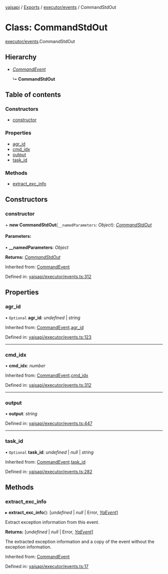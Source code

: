 [yajsapi](../README.md) / [Exports](../modules.md) / [executor/events](../modules/executor_events.md) / CommandStdOut

# Class: CommandStdOut

[executor/events](../modules/executor_events.md).CommandStdOut

## Hierarchy

* [*CommandEvent*](executor_events.commandevent.md)

  ↳ **CommandStdOut**

## Table of contents

### Constructors

- [constructor](executor_events.commandstdout.md#constructor)

### Properties

- [agr\_id](executor_events.commandstdout.md#agr_id)
- [cmd\_idx](executor_events.commandstdout.md#cmd_idx)
- [output](executor_events.commandstdout.md#output)
- [task\_id](executor_events.commandstdout.md#task_id)

### Methods

- [extract\_exc\_info](executor_events.commandstdout.md#extract_exc_info)

## Constructors

### constructor

\+ **new CommandStdOut**(`__namedParameters`: *Object*): [*CommandStdOut*](executor_events.commandstdout.md)

#### Parameters:

• **__namedParameters**: *Object*

**Returns:** [*CommandStdOut*](executor_events.commandstdout.md)

Inherited from: [CommandEvent](executor_events.commandevent.md)

Defined in: [yajsapi/executor/events.ts:312](https://github.com/golemfactory/yajsapi/blob/289a25a/yajsapi/executor/events.ts#L312)

## Properties

### agr\_id

• `Optional` **agr\_id**: *undefined* \| *string*

Inherited from: [CommandEvent](executor_events.commandevent.md).[agr_id](executor_events.commandevent.md#agr_id)

Defined in: [yajsapi/executor/events.ts:123](https://github.com/golemfactory/yajsapi/blob/289a25a/yajsapi/executor/events.ts#L123)

___

### cmd\_idx

• **cmd\_idx**: *number*

Inherited from: [CommandEvent](executor_events.commandevent.md).[cmd_idx](executor_events.commandevent.md#cmd_idx)

Defined in: [yajsapi/executor/events.ts:312](https://github.com/golemfactory/yajsapi/blob/289a25a/yajsapi/executor/events.ts#L312)

___

### output

• **output**: *string*

Defined in: [yajsapi/executor/events.ts:447](https://github.com/golemfactory/yajsapi/blob/289a25a/yajsapi/executor/events.ts#L447)

___

### task\_id

• `Optional` **task\_id**: *undefined* \| *null* \| *string*

Inherited from: [CommandEvent](executor_events.commandevent.md).[task_id](executor_events.commandevent.md#task_id)

Defined in: [yajsapi/executor/events.ts:282](https://github.com/golemfactory/yajsapi/blob/289a25a/yajsapi/executor/events.ts#L282)

## Methods

### extract\_exc\_info

▸ **extract_exc_info**(): [*undefined* \| *null* \| Error, [*YaEvent*](executor_events.yaevent.md)]

Extract exception information from this event.

**Returns:** [*undefined* \| *null* \| Error, [*YaEvent*](executor_events.yaevent.md)]

The extracted exception information and a copy of the event without the exception information.

Inherited from: [CommandEvent](executor_events.commandevent.md)

Defined in: [yajsapi/executor/events.ts:17](https://github.com/golemfactory/yajsapi/blob/289a25a/yajsapi/executor/events.ts#L17)
